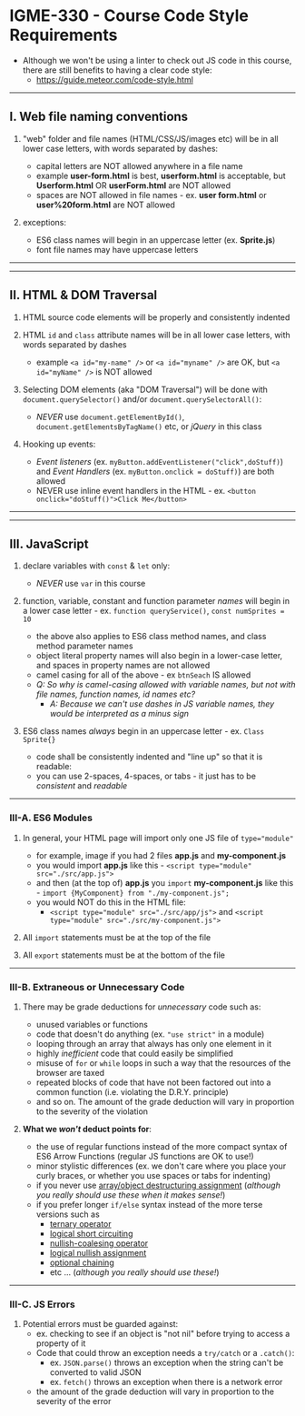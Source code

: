 # IGME-330 - Course Code Style Requirements

- Although we won't be using a linter to check out JS code in this course, there are still benefits to having a clear code style:
  - https://guide.meteor.com/code-style.html

<hr>

## I. Web file naming conventions

1) "web" folder and file names (HTML/CSS/JS/images etc) will be in all lower case letters, with words separated by dashes:
    - capital letters are NOT allowed anywhere in a file name
    - example **user-form.html** is best, **userform.html** is acceptable, but **Userform.html** OR **userForm.html** are NOT allowed
    - spaces are NOT allowed in file names - ex. **user form.html** or **user%20form.html** are NOT allowed

2) exceptions:
      - ES6 class names will begin in an uppercase letter (ex. **Sprite.js**)
      - font file names may have uppercase letters
    
<hr><hr>

## II. HTML & DOM Traversal

1) HTML source code elements will be properly and consistently indented

2) HTML `id` and `class` attribute names will be in all lower case letters, with words separated by dashes
    - example `<a id="my-name" />` or `<a id="myname" />` are OK, but `<a id="myName" />` is NOT allowed

3) Selecting DOM elements (aka "DOM Traversal") will be done with `document.querySelector()` and/or `document.querySelectorAll()`:
    - *NEVER* use `document.getElementById()`, `document.getElementsByTagName()` etc, or *jQuery* in this class

4) Hooking up events:
    - *Event listeners* (ex. `myButton.addEventListener("click",doStuff)`) and *Event Handlers* (ex. `myButton.onclick = doStuff)`) are both allowed
    - NEVER use inline event handlers in the HTML - ex. `<button onclick="doStuff()">Click Me</button>`

<hr><hr>

## III. JavaScript

1) declare variables with `const` & `let` only:
    - *NEVER* use `var` in this course

2) function, variable, constant and function parameter *names* will begin in a lower case letter - ex. `function queryService()`, `const numSprites = 10`
    - the above also applies to ES6 class method names, and class method parameter names
    - object literal property names will also begin in a lower-case letter, and spaces in property names are not allowed
    - camel casing for all of the above - ex `btnSeach` IS allowed
    - *Q: So why is camel-casing allowed with variable names, but not with file names, function names, id names etc?*
      - *A: Because we can't use dashes in JS variable names, they would be interpreted as a minus sign*

3) ES6 class names *always* begin in an uppercase letter - ex. `Class Sprite{}`
    - code shall be consistently indented and "line up" so that it is readable:
    - you can use 2-spaces, 4-spaces, or tabs - it just has to be  *consistent* and *readable*

<hr>

### III-A. ES6 Modules

1)  In general, your HTML page will import only one JS file of `type="module"`
    - for example, image if you had 2 files **app.js** and **my-component.js**
    - you would import **app.js** like this -  `<script type="module" src="./src/app.js">`
    - and then (at the top of) **app.js** you `import` **my-component.js** like this - `import {MyComponent} from "./my-component.js";`
    - you would NOT do this in the HTML file:
      - `<script type="module" src="./src/app/js">` and `<script type="module" src="./src/my-component.js">`

2) All `import` statements must be at the top of the file

3) All `export` statements must be at the bottom of the file

<hr>

### III-B. Extraneous or Unnecessary Code

1) There may be grade deductions for *unnecessary* code such as:
    - unused variables or functions
    - code that doesn't do anything (ex. `"use strict"` in a module)
    - looping through an array that always has only one element in it
    - highly *inefficient* code that could easily be simplified
    - misuse of `for` or `while` loops in such a way that the resources of the browser are taxed
    - repeated blocks of code that have not been factored out into a common function (i.e. violating the D.R.Y. principle)
    - and so on. The amount of the grade deduction will vary in proportion to the severity of the violation

2) **What we *won't* deduct points for**:
    - the use of regular functions instead of the more compact syntax of ES6 Arrow Functions (regular JS functions are OK to use!)
    - minor stylistic differences (ex. we don't care where you place your curly braces, or whether you use spaces or tabs for indenting)
    - if you never use [array/object destructuring assignment](https://developer.mozilla.org/en-US/docs/Web/JavaScript/Reference/Operators/Destructuring_assignment) (*although you really should use these when it makes sense!*)
    - if you prefer longer `if/else` syntax instead of the more terse versions such as 
      - [ternary operator](https://developer.mozilla.org/en-US/docs/Web/JavaScript/Reference/Operators/Conditional_Operator)
      - [logical short circuiting](https://codeburst.io/javascript-what-is-short-circuit-evaluation-ff22b2f5608c?gi=523775959546)
      - [nullish-coalesing operator](https://developer.mozilla.org/en-US/docs/Web/JavaScript/Reference/Operators/Nullish_coalescing_operator)
      - [logical nullish assignment](https://developer.mozilla.org/en-US/docs/Web/JavaScript/Reference/Operators/Logical_nullish_assignment)
      - [optional chaining](https://developer.mozilla.org/en-US/docs/Web/JavaScript/Reference/Operators/Optional_chaining)
      - etc ... (*although you really should use these!*)

<hr>

### III-C. JS Errors

1) Potential errors must be guarded against:
    - ex. checking to see if an object is "not nil" before trying to access a property of it
    - Code that could throw an exception needs a `try/catch` or a `.catch()`:
      - ex. `JSON.parse()` throws an exception when the string can't be converted to valid JSON
      - ex. `fetch()` throws an exception when there is a network error
    - the amount of the grade deduction will vary in proportion to the severity of the error
